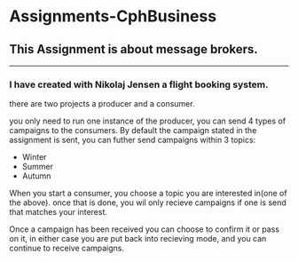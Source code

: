 # Assignments-CphBusiness

## This Assignment is about message brokers.
***
### I have created with Nikolaj Jensen a flight booking system.

there are two projects a producer and a consumer.

you only need to run one instance of the producer, you can send 4 types of campaigns to the consumers. By default the campaign stated in the assignment is sent, you can futher send campaigns within 3 topics:
* Winter
* Summer
* Autumn

When you start a consumer, you choose a topic you are interested in(one of the above). once that is done, you wil only recieve campaigns if one is send that matches your interest.

Once a campaign has been received you can choose to confirm it or pass on it, in either case you are put back into recieving mode, and you can continue to receive campaigns.



